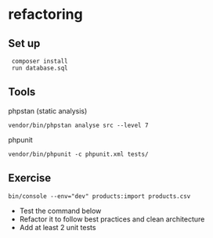 # refactoring

## Set up

 ```
  composer install
  run database.sql
 ```

## Tools

phpstan (static analysis)
```
vendor/bin/phpstan analyse src --level 7
```
phpunit
```
vendor/bin/phpunit -c phpunit.xml tests/
```

## Exercise

```
bin/console --env="dev" products:import products.csv

```
- Test the command below
- Refactor it to follow best practices and clean architecture
- Add at least 2 unit tests